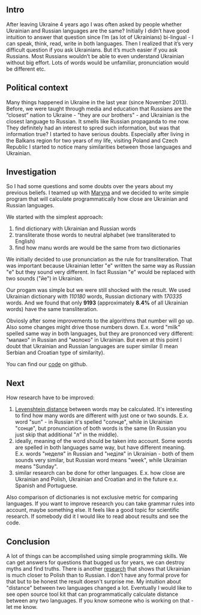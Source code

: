 <!--
name: Ukrainian-vs-Russain
description: Are Ukrainian and Russian are the same language?
author: Anton Podviaznikov
author_email: anton@hashobject.com
author_url: http://twitter.com/podviaznikov
author_github: podviaznikov
author_twitter: podviaznikov
author_avatar: /images/anton-avatar.png
location: San Francisco, USA
date_created: 2014-10-27
date_modified: 2014-10-27
date_published: 2014-10-27
headline:
in_language: en
keywords: history, politics, ukraine, education
discussion_url: https://github.com/hashobject/blog.hashobject.com/issues/19
canonical_url: http://blog.hashobject.com/ukrainian-vs-russian
-->

## Intro

After leaving Ukraine 4 years ago I was often asked by people whether Ukrainian and Russian languages are the same?
Initially I didn’t have good intuition to answer that question since I’m (as lot of Ukrainians) bi-lingual - I can speak, think, read, write in both languages.
Then I realized that it’s very difficult question if you ask Ukrainians. But it’s much easier if you ask Russians. Most Russians wouldn’t be able to even understand Ukrainian without big effort. Lots of words would be unfamiliar, pronunciation would be different etc.

## Political context

Many things happened in Ukraine in the last year (since November 2013). Before, we were taught through media and education that Russians are the “closest” nation to Ukraine - "they are our brothers" - and Ukrainian is the closest language to Russian. It smells like Russian propaganda to me now. They definitely had an interest to spred such information, but was that information true? I started to have serious doubts. Especially after living in the Balkans region for two years of my life, visiting Poland and Czech Republic I started to notice many similarities between those languages and Ukrainian.


## Investigation

So I had some questions and some doubts over the years about my previous beliefs. I teamed up with [Maryna](twitter.com/m_aleksandrova) and we decided to write simple program that will calculate programmatically how close are Ukrainian and Russian languages.

We started with the simplest approach:

  1. find dictionary with Ukrainian and Russian words
  2. transliterate those words to neutral alphabet (we transliterated to English)
  3. find how manu words are would be the same from two dictionaries

We initially decided to use pronunciation as the rule for transliteration.
That was important because Ukrainian letter "е" written the same way as Russian "е" but they sound very different.
In fact Russian "е" would be replaced with two sounds ("йе") in Ukrainian.

Our progam was simple but we were still shocked with the result.
We used Ukrainian dictionary with *110180* words, Russian dictionary with *170335* words.
And we found that only **9193** (approximately **8.4%** of all Ukrainian words) have the same transliteration.

Obviosly after some improvements to the algorithms that number will go up. Also some changes might drive those numbers down. E.x. word "milk" spelled same way in both languages, but they are prononced very different:
"малако" in Russian and "молоко" in Ukrainian. But even at this point I doubt that
Ukrainian and Russian languages are super similar (I mean Serbian and Croatian type of similarity).

You can find our [code](http://github/hashobject/ukr-vs-rus) on github.


## Next

How research have to be improved:

  1. [Levenshtein distance](http://en.wikipedia.org/wiki/Levenshtein_distance) between words may be calculated. It's interesting to find how many words are different with just one or two sounds. E.x. word "sun" - in Russian it's spelled "солнце", while in Ukrainian "сонце", but pronunciation of both words is the same (In Russian you just skip that additional "л" in the middle).
  2. ideally, meaning of the word should be taken into account. Some words are spelled in both languages same way, but have different meaning. E.x. words "неделя" in Russian and "неділя" in Ukrainian - both of them sounds very similar, but Russian word means "week", while Ukrainian means "Sunday".
  3. similar research can be done for other languages. E.x. how close are Ukrainian and Polish, Ukrainian and Croatian and in the future e.x. Spanish and Portuguese.

Also comparison of dictionaries is not exclusive metric for comparing languages. If you want to improve research you can take grammar rules into account, maybe something else. It feels like a good topic for scientific research. If somebody did it I would like to read about results and see the code.



## Conclusion

A lot of things can be accomplished using simple programming skills. We can get answers for questions that bugged us for years, we can destroy myths and find truths. There is another [research](http://elms.wordpress.com/2008/03/04/lexical-distance-among-languages-of-europe/) that shows that Ukrainian is much closer to Polish than to Russian.
I don't have any formal prove for that but to be honest the result doesn't surprise me. My intuition about "distance" between two languages changed a lot.
Eventually I would like to see open source tool kit that can programmatically calculate distance between any two languages. If you know someone who is working on that - let me know.

